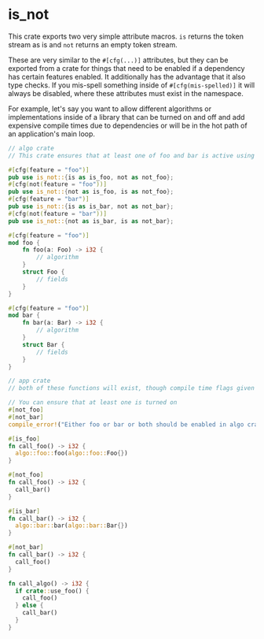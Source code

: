 # is_not

This crate exports two very simple attribute macros. `is` returns the token stream as is and `not` returns an empty token stream.

These are very similar to the `#[cfg(...)]` attributes, but they can be exported from a crate for things that need to be enabled if
a dependency has certain features enabled. It additionally has the advantage that it also type checks. If you mis-spell something
inside of `#[cfg(mis-spelled)]` it will always be disabled, where these attributes must exist in the namespace.

For example, let's say you want to allow different algorithms or implementations inside of a library that can be turned on and off
and add expensive compile times due to dependencies or will be in the hot path of an application's main loop.

```rust
// algo crate
// This crate ensures that at least one of foo and bar is active using a build script or more fancy cfg attributes.

#[cfg(feature = "foo")]
pub use is_not::{is as is_foo, not as not_foo};
#[cfg(not(feature = "foo"))]
pub use is_not::{not as is_foo, is as not_foo};
#[cfg(feature = "bar")]
pub use is_not::{is as is_bar, not as not_bar};
#[cfg(not(feature = "bar"))]
pub use is_not::{not as is_bar, is as not_bar};

#[cfg(feature = "foo")]
mod foo {
    fn foo(a: Foo) -> i32 {
        // algorithm
    }
    struct Foo {
        // fields
    }
}

#[cfg(feature = "foo")]
mod bar {
    fn bar(a: Bar) -> i32 {
        // algorithm
    }
    struct Bar {
        // fields
    }
}
```

```rust
// app crate
// both of these functions will exist, though compile time flags given to the algo crate will change how they are compiled in the app crate.

// You can ensure that at least one is turned on
#[not_foo]
#[not_bar]
compile_error!("Either foo or bar or both should be enabled in algo crate");

#[is_foo]
fn call_foo() -> i32 {
  algo::foo::foo(algo::foo::Foo{})
}

#[not_foo]
fn call_foo() -> i32 {
  call_bar()
}

#[is_bar]
fn call_bar() -> i32 {
  algo::bar::bar(algo::bar::Bar{})
}

#[not_bar]
fn call_bar() -> i32 {
  call_foo()
}

fn call_algo() -> i32 {
  if crate::use_foo() {
    call_foo()
  } else {
    call_bar()
  }
}
```
